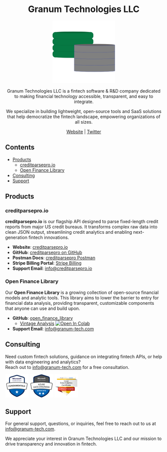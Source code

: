 <h1 align="center">Granum Technologies LLC</h1>

<p align="center">
  <img src="images/granum_logo.png" alt="Granum Technologies logo" width="200">
</p>

<p align="center">
  Granum Technologies LLC is a fintech software & R&D company dedicated to making financial technology accessible, transparent, and easy to integrate. 
</p>
<p align="center">
  We specialize in building lightweight, open-source tools and SaaS solutions that help democratize the fintech landscape, empowering organizations of all sizes.
</p>
<p align="center">
  <a href="https://www.granum-tech.com/">Website</a> | 
  <a href="https://x.com/granum_tech">Twitter</a>
</p>

## Contents
- [Products](#products)
    - [creditparsepro.io](#creditparseproio)
    - [Open Finance Library](#open-finance-library)
- [Consulting](#consulting)
- [Support](#support)

## Products

### creditparsepro.io
**creditparsepro.io** is our flagship API designed to parse fixed-length credit reports from major US credit bureaus. It transforms complex raw data into clean JSON output, streamlining credit analytics and enabling next-generation fintech innovations.

- **Website**: [creditparsepro.io](https://www.creditparsepro.io/)
- **GitHub**: [creditparsepro on GitHub](https://github.com/granum-tech/creditparsepro)
- **Postman Docs**: [creditparsepro Postman](https://documenter.getpostman.com/view/34164250/2sA3BgBFus)
- **Stripe Billing Portal**: [Stripe Billing](https://billing.stripe.com/p/login/14kaHj8NX5LJ5Ta8ww)
- **Support Email**: [info@creditparsepro.io](mailto:info@creditparsepro.io)

### Open Finance Library
Our **Open Finance Library** is a growing collection of open-source financial models and analytic tools. This library aims to lower the barrier to entry for financial data analysis, providing transparent, customizable components that anyone can use and build upon.
- **GitHub**: [open_finance_library](https://github.com/granum-tech/open_finance_library)
  - [Vintage Analysis](https://github.com/granum-tech/open_finance_library/tree/main/vintage_analysis) <a href="https://colab.research.google.com/github/granum-tech/open_finance_library/blob/main/vintage_analysis/src/vintage_analysis.ipynb" target="_parent"><img src="https://colab.research.google.com/assets/colab-badge.svg" alt="Open In Colab"/></a> 
- **Support Email**: [info@granum-tech.com](mailto:info@granum-tech.com)

## Consulting

Need custom fintech solutions, guidance on integrating fintech APIs, or help with data engineering and analytics?  
Reach out to [info@granum-tech.com](mailto:info@granum-tech.com) for a free consultation.

<p>
  <img src="images/azure_az900.png" alt="Granum Technologies logo" width="75">
  <img src="images/azure_dp203.png" alt="Granum Technologies logo" width="75">
  <img src="images/google_analytics.png" alt="Granum Technologies logo" width="75">
</p>

## Support
For general support, questions, or inquiries, feel free to reach out to us at [info@granum-tech.com](mailto:info@granum-tech.com).

We appreciate your interest in Granum Technologies LLC and our mission to drive transparency and innovation in fintech. 
